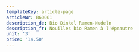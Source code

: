 ```yaml
---
templateKey: article-page
articleNr: B60061
description_de: Bio Dinkel Ramen-Nudeln
description_fr: Nouilles bio Ramen à l'épeautre
unit: '3'
price: '14.50'
---
```


